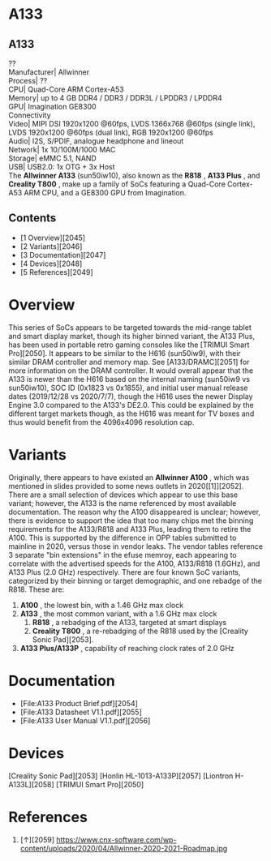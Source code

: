 # A133
A133  
---  
??  
Manufacturer|  Allwinner  
Process|  ??  
CPU|  Quad-Core ARM Cortex-A53  
Memory|  up to 4 GB DDR4 / DDR3 / DDR3L / LPDDR3 / LPDDR4  
GPU|  Imagination GE8300  
Connectivity  
Video|  MIPI DSI 1920x1200 @60fps, LVDS 1366x768 @60fps (single link), LVDS 1920x1200 @60fps (dual link), RGB 1920x1200 @60fps  
Audio|  I2S, S/PDIF, analogue headphone and lineout  
Network|  1x 10/100M/1000 MAC  
Storage|  eMMC 5.1, NAND  
USB|  USB2.0: 1x OTG + 3x Host  
The **Allwinner A133** (sun50iw10), also known as the **R818** , **A133 Plus** , and **Creality T800** , make up a family of SoCs featuring a Quad-Core Cortex-A53 ARM CPU, and a GE8300 GPU from Imagination. 
## Contents
  * [1 Overview][2045]
  * [2 Variants][2046]
  * [3 Documentation][2047]
  * [4 Devices][2048]
  * [5 References][2049]

# Overview
This series of SoCs appears to be targeted towards the mid-range tablet and smart display market, though its higher binned variant, the A133 Plus, has been used in portable retro gaming consoles like the [TRIMUI Smart Pro][2050]. It appears to be similar to the H616 (sun50iw9), with their similar DRAM controller and memory map. See [A133/DRAMC][2051] for more information on the DRAM controller. 
It would overall appear that the A133 is newer than the H616 based on the internal naming (sun50iw9 vs sun50iw10), SOC ID (0x1823 vs 0x1855), and initial user manual release dates (2019/12/28 vs 2020/7/7), though the H616 uses the newer Display Engine 3.0 compared to the A133's DE2.0. This could be explained by the different target markets though, as the H616 was meant for TV boxes and thus would benefit from the 4096x4096 resolution cap. 
# Variants
Originally, there appears to have existed an **Allwinner A100** , which was mentioned in slides provided to some news outlets in 2020[[1]][2052]. There are a small selection of devices which appear to use this base variant; however, the A133 is the name referenced by most available documentation. The reason why the A100 disappeared is unclear; however, there is evidence to support the idea that too many chips met the binning requirements for the A133/R818 and A133 Plus, leading them to retire the A100. This is supported by the difference in OPP tables submitted to mainline in 2020, versus those in vendor leaks. The vendor tables reference 3 separate "bin extensions" in the efuse memroy, each appearing to correlate with the advertised speeds for the A100, A133/R818 (1.6GHz), and A133 Plus (2.0 GHz) respectively. 
There are four known SoC variants, categorized by their binning or target demographic, and one rebadge of the R818. These are: 
  1. **A100** , the lowest bin, with a 1.46 GHz max clock
  2. **A133** , the most common variant, with a 1.6 GHz max clock 
     1. **R818** , a rebadging of the A133, targeted at smart displays
     2. **Creality T800** , a re-rebadging of the R818 used by the [Creality Sonic Pad][2053].
  3. **A133 Plus/A133P** , capability of reaching clock rates of 2.0 GHz

# Documentation
  * [File:A133 Product Brief.pdf][2054]
  * [File:A133 Datasheet V1.1.pdf][2055]
  * [File:A133 User Manual V1.1.pdf][2056]

# Devices
[Creality Sonic Pad][2053]
[Honlin HL-1013-A133P][2057]
[Liontron H-A133L][2058]
[TRIMUI Smart Pro][2050]
# References
  1. [↑][2059] <https://www.cnx-software.com/wp-content/uploads/2020/04/Allwinner-2020-2021-Roadmap.jpg>
